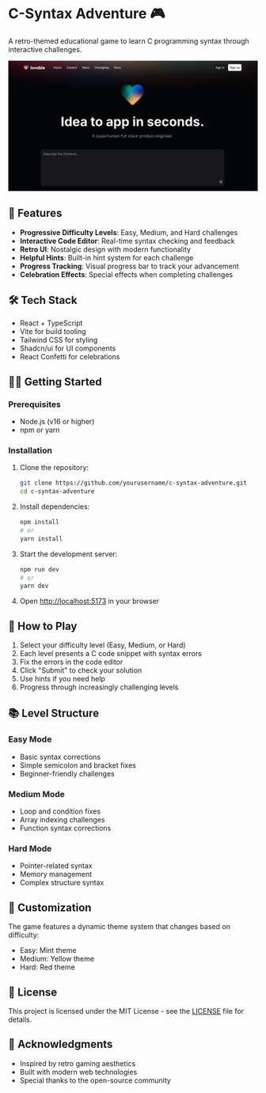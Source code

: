 # C-Syntax Adventure 🎮

A retro-themed educational game to learn C programming syntax through interactive challenges.

![C-Syntax Adventure](public/og-image.png)

## 🚀 Features

- **Progressive Difficulty Levels**: Easy, Medium, and Hard challenges
- **Interactive Code Editor**: Real-time syntax checking and feedback
- **Retro UI**: Nostalgic design with modern functionality
- **Helpful Hints**: Built-in hint system for each challenge
- **Progress Tracking**: Visual progress bar to track your advancement
- **Celebration Effects**: Special effects when completing challenges

## 🛠️ Tech Stack

- React + TypeScript
- Vite for build tooling
- Tailwind CSS for styling
- Shadcn/ui for UI components
- React Confetti for celebrations

## 🏃‍♂️ Getting Started

### Prerequisites

- Node.js (v16 or higher)
- npm or yarn

### Installation

1. Clone the repository:
   ```bash
   git clone https://github.com/yourusername/c-syntax-adventure.git
   cd c-syntax-adventure
   ```

2. Install dependencies:
   ```bash
   npm install
   # or
   yarn install
   ```

3. Start the development server:
   ```bash
   npm run dev
   # or
   yarn dev
   ```

4. Open [http://localhost:5173](http://localhost:5173) in your browser

## 🎯 How to Play

1. Select your difficulty level (Easy, Medium, or Hard)
2. Each level presents a C code snippet with syntax errors
3. Fix the errors in the code editor
4. Click "Submit" to check your solution
5. Use hints if you need help
6. Progress through increasingly challenging levels

## 📚 Level Structure

### Easy Mode
- Basic syntax corrections
- Simple semicolon and bracket fixes
- Beginner-friendly challenges

### Medium Mode
- Loop and condition fixes
- Array indexing challenges
- Function syntax corrections

### Hard Mode
- Pointer-related syntax
- Memory management
- Complex structure syntax

## 🎨 Customization

The game features a dynamic theme system that changes based on difficulty:
- Easy: Mint theme
- Medium: Yellow theme
- Hard: Red theme

## 📝 License

This project is licensed under the MIT License - see the [LICENSE](LICENSE) file for details.

## 🙏 Acknowledgments

- Inspired by retro gaming aesthetics
- Built with modern web technologies
- Special thanks to the open-source community

